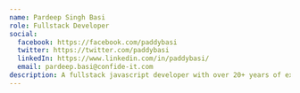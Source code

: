 ```yaml
---
name: Pardeep Singh Basi
role: Fullstack Developer
social:
  facebook: https://facebook.com/paddybasi
  twitter: https://twitter.com/paddybasi
  linkedIn: https://www.linkedin.com/in/paddybasi/
  email: pardeep.basi@confide-it.com
description: A fullstack javascript developer with over 20+ years of experience within the field.
---
```


